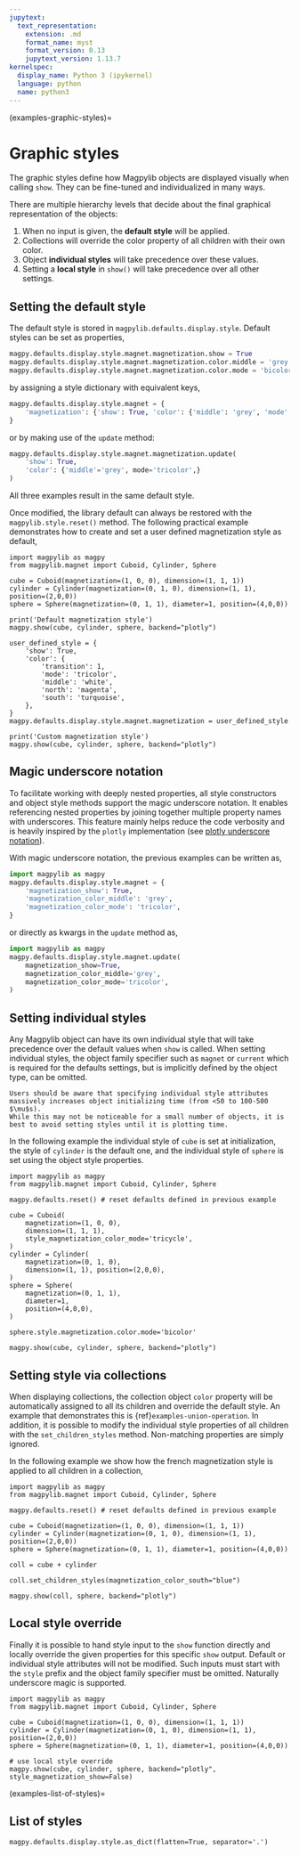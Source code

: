 ```yaml
---
jupytext:
  text_representation:
    extension: .md
    format_name: myst
    format_version: 0.13
    jupytext_version: 1.13.7
kernelspec:
  display_name: Python 3 (ipykernel)
  language: python
  name: python3
---
```


(examples-graphic-styles)=
# Graphic styles

The graphic styles define how Magpylib objects are displayed visually when calling `show`. They can be fine-tuned and individualized in many ways.

There are multiple hierarchy levels that decide about the final graphical representation of the objects:

1. When no input is given, the **default style** will be applied.
2. Collections will override the color property of all children with their own color.
3. Object **individual styles** will take precedence over these values.
4. Setting a **local style** in `show()` will take precedence over all other settings.

## Setting the default style

The default style is stored in `magpylib.defaults.display.style`. Default styles can be set as properties,

```python
magpy.defaults.display.style.magnet.magnetization.show = True
magpy.defaults.display.style.magnet.magnetization.color.middle = 'grey'
magpy.defaults.display.style.magnet.magnetization.color.mode = 'bicolor'
```

by assigning a style dictionary with equivalent keys,

```python
magpy.defaults.display.style.magnet = {
    'magnetization': {'show': True, 'color': {'middle': 'grey', 'mode': 'tricolor'}}
}
```

or by making use of the `update` method:

```python
magpy.defaults.display.style.magnet.magnetization.update(
    'show': True,
    'color': {'middle'='grey', mode='tricolor',}
)
```

All three examples result in the same default style.

Once modified, the library default can always be restored with the `magpylib.style.reset()` method. The following practical example demonstrates how to create and set a user defined magnetization style as default,

```{code-cell} ipython3
import magpylib as magpy
from magpylib.magnet import Cuboid, Cylinder, Sphere

cube = Cuboid(magnetization=(1, 0, 0), dimension=(1, 1, 1))
cylinder = Cylinder(magnetization=(0, 1, 0), dimension=(1, 1), position=(2,0,0))
sphere = Sphere(magnetization=(0, 1, 1), diameter=1, position=(4,0,0))

print('Default magnetization style')
magpy.show(cube, cylinder, sphere, backend="plotly")

user_defined_style = {
    'show': True,
    'color': {
        'transition': 1,
        'mode': 'tricolor',
        'middle': 'white',
        'north': 'magenta',
        'south': 'turquoise',
    },
}
magpy.defaults.display.style.magnet.magnetization = user_defined_style

print('Custom magnetization style')
magpy.show(cube, cylinder, sphere, backend="plotly")
```

## Magic underscore notation
<!-- +++ {"tags": [], "jp-MarkdownHeadingCollapsed": true} -->

To facilitate working with deeply nested properties, all style constructors and object style methods support the magic underscore notation. It enables referencing nested properties by joining together multiple property names with underscores. This feature mainly helps reduce the code verbosity and is heavily inspired by the `plotly` implementation (see [plotly underscore notation](https://plotly.com/python/creating-and-updating-figures/#magic-underscore-notation)).

With magic underscore notation, the previous examples can be written as,

```python
import magpylib as magpy
magpy.defaults.display.style.magnet = {
    'magnetization_show': True,
    'magnetization_color_middle': 'grey',
    'magnetization_color_mode': 'tricolor',
}
```

or directly as kwargs in the `update` method as,

```python
import magpylib as magpy
magpy.defaults.display.style.magnet.update(
    magnetization_show=True,
    magnetization_color_middle='grey',
    magnetization_color_mode='tricolor',
)
```

## Setting individual styles

Any Magpylib object can have its own individual style that will take precedence over the default values when `show` is called. When setting individual styles, the object family specifier such as `magnet` or `current` which is required for the defaults settings, but is implicitly defined by the object type, can be omitted.

```{warning}
Users should be aware that specifying individual style attributes massively increases object initializing time (from <50 to 100-500 $\mu$s).
While this may not be noticeable for a small number of objects, it is best to avoid setting styles until it is plotting time.
```

In the following example the individual style of `cube` is set at initialization, the style of `cylinder` is the default one, and the individual style of `sphere` is set using the object style properties.

```{code-cell} ipython3
import magpylib as magpy
from magpylib.magnet import Cuboid, Cylinder, Sphere

magpy.defaults.reset() # reset defaults defined in previous example

cube = Cuboid(
    magnetization=(1, 0, 0),
    dimension=(1, 1, 1),
    style_magnetization_color_mode='tricycle',
)
cylinder = Cylinder(
    magnetization=(0, 1, 0),
    dimension=(1, 1), position=(2,0,0),
)
sphere = Sphere(
    magnetization=(0, 1, 1),
    diameter=1,
    position=(4,0,0),
)

sphere.style.magnetization.color.mode='bicolor'

magpy.show(cube, cylinder, sphere, backend="plotly")
```

## Setting style via collections

When displaying collections, the collection object `color` property will be automatically assigned to all its children and override the default style. An example that demonstrates this is {ref}`examples-union-operation`. In addition, it is possible to modify the individual style properties of all children with the `set_children_styles` method. Non-matching properties are simply ignored.

In the following example we show how the french magnetization style is applied to all children in a collection,

```{code-cell} ipython3
import magpylib as magpy
from magpylib.magnet import Cuboid, Cylinder, Sphere

magpy.defaults.reset() # reset defaults defined in previous example

cube = Cuboid(magnetization=(1, 0, 0), dimension=(1, 1, 1))
cylinder = Cylinder(magnetization=(0, 1, 0), dimension=(1, 1), position=(2,0,0))
sphere = Sphere(magnetization=(0, 1, 1), diameter=1, position=(4,0,0))

coll = cube + cylinder

coll.set_children_styles(magnetization_color_south="blue")

magpy.show(coll, sphere, backend="plotly")
```

## Local style override

Finally it is possible to hand style input to the `show` function directly and locally override the given properties for this specific `show` output. Default or individual style attributes will not be modified. Such inputs must start with the `style` prefix and the object family specifier must be omitted. Naturally underscore magic is supported.

```{code-cell} ipython3
import magpylib as magpy
from magpylib.magnet import Cuboid, Cylinder, Sphere

cube = Cuboid(magnetization=(1, 0, 0), dimension=(1, 1, 1))
cylinder = Cylinder(magnetization=(0, 1, 0), dimension=(1, 1), position=(2,0,0))
sphere = Sphere(magnetization=(0, 1, 1), diameter=1, position=(4,0,0))

# use local style override
magpy.show(cube, cylinder, sphere, backend="plotly", style_magnetization_show=False)
```

(examples-list-of-styles)=

## List of styles

```{code-cell} ipython3
magpy.defaults.display.style.as_dict(flatten=True, separator='.')
```
